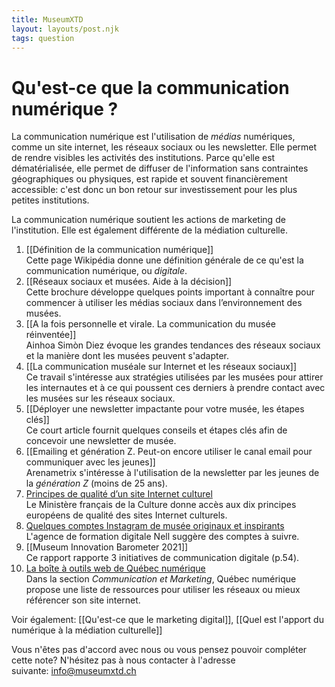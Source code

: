 ```yaml
---
title: MuseumXTD
layout: layouts/post.njk
tags: question
---
```

# Qu'est-ce que la communication numérique ?
La communication numérique est l'utilisation de *médias* numériques, comme un site internet, les réseaux sociaux ou les newsletter. Elle permet de rendre visibles les activités des institutions. 
Parce qu'elle est dématérialisée, elle permet de diffuser de l'information sans contraintes géographiques ou physiques, est rapide et souvent financièrement accessible: c'est donc un bon retour sur investissement pour les plus petites institutions.

La communication numérique soutient les actions de marketing de l'institution. Elle est également différente de la médiation culturelle. 


1. [[Définition de la communication numérique]]   
   Cette page Wikipédia donne une définition générale de ce qu'est la communication numérique, ou *digitale*.
2. [[Réseaux sociaux et musées. Aide à la décision]]  
    Cette brochure développe quelques points important à connaître pour commencer à utiliser les médias sociaux dans l’environnement des musées.
3. [[A la fois personnelle et virale. La communication du musée réinventée]]  
   Ainhoa Simòn Diez évoque les grandes tendances des réseaux sociaux et la manière dont les musées peuvent s'adapter. 
4. [[La communication muséale sur Internet et les réseaux sociaux]]  
   Ce travail s'intéresse aux stratégies utilisées par les musées pour attirer les internautes et à ce qui poussent ces derniers à prendre contact avec les musées sur les réseaux sociaux. 
5. [[Déployer une newsletter impactante pour votre musée, les étapes clés]]     
   Ce court article fournit quelques conseils et étapes clés afin de concevoir une newsletter de musée.
6. [[Emailing et génération Z. Peut-on encore utiliser le canal email pour communiquer avec les jeunes]]    
   Arenametrix s'intéresse à l'utilisation de la newsletter par les jeunes de la _génération Z_ (moins de 25 ans).
7. [Principes de qualité d’un site Internet culturel](https://www.culture.gouv.fr/Thematiques/Musees/Pour-les-professionnels/Rendre-les-collections-accessibles-aux-publics/Assurer-la-diffusion-numerique-des-collections/Mise-en-ligne-des-collections/Principes-de-qualite-d-un-site-Internet-culturel)   
   Le Ministère français de la Culture donne accès aux dix principes européens de qualité des sites Internet culturels. 
8. [Quelques comptes Instagram de musée originaux et inspirants](https://nell-associes.com/blog/les-musees-a-suivre-sur-instagram-quand-la-mediation-numerique-se-decline-sur-les-reseaux-sociaux/)   
   L'agence de formation digitale Nell suggère des comptes à suivre. 
9. [[Museum Innovation Barometer 2021]]   
   Ce rapport rapporte 3 initiatives de communication digitale (p.54). 
10. [La boîte à outils web de Québec numérique](https://quebecnumerique.com/boite-outils/#tab-85-0)   
    Dans la section *Communication et Marketing*, Québec numérique propose une liste de ressources pour utiliser les réseaux ou mieux référencer son site internet.

Voir également: [[Qu'est-ce que le marketing digital]], [[Quel est l'apport du numérique à la médiation culturelle]]
 
Vous n'êtes pas d'accord avec nous ou vous pensez pouvoir compléter cette note? N'hésitez pas à nous contacter à l'adresse suivante: [info@museumxtd.ch](mailto:info@museumxtd.ch)


